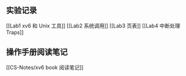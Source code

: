 ## 实验记录
[[Lab1 xv6 和 Unix 工具]]
[[Lab2 系统调用]]
[[Lab3 页表]]
[[Lab4 中断处理 Traps]]

## 操作手册阅读笔记
[[CS-Notes/xv6 book 阅读笔记]]
